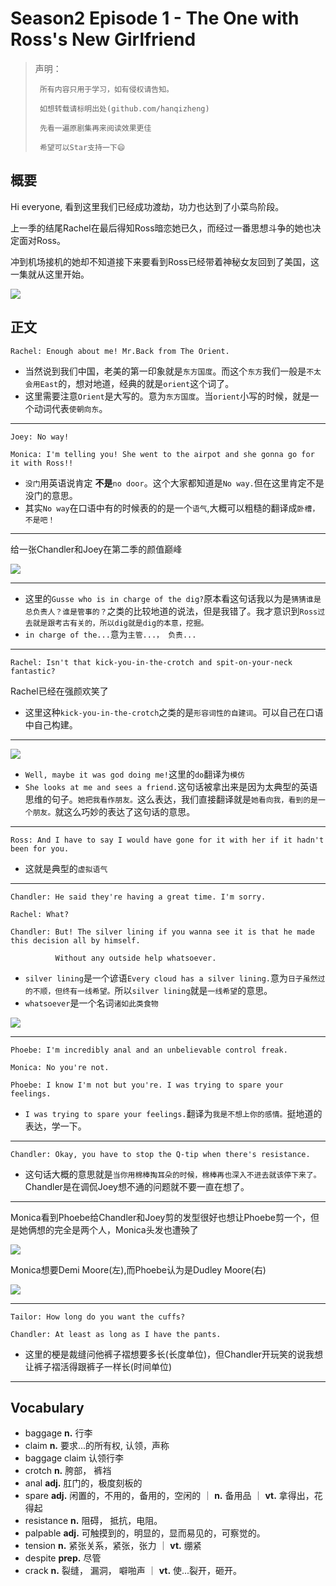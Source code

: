 # Season2 Episode 1 - The One with Ross's New Girlfriend

> 声明：
>       
>      所有内容只用于学习，如有侵权请告知。
>
>      如想转载请标明出处(github.com/hanqizheng)
>      
>      先看一遍原剧集再来阅读效果更佳
> 
>      希望可以Star支持一下😄
>
> 


## 概要

Hi everyone, 看到这里我们已经成功渡劫，功力也达到了小菜鸟阶段。

上一季的结尾Rachel在最后得知Ross暗恋她已久，而经过一番思想斗争的她也决定面对Ross。

冲到机场接机的她却不知道接下来要看到Ross已经带着神秘女友回到了美国，这一集就从这里开始。

![](./../source/image/season2/episode1/05.01.jpg)

## 正文

```
Rachel: Enough about me! Mr.Back from The Orient.
```

- 当然说到我们中国，老美的第一印象就是`东方国度`。而这个`东方`我们一般是`不太会用East`的，想对地道，经典的就是`orient`这个词了。
- 这里需要注意`Orient`是大写的。意为`东方国度`。当`orient`小写的时候，就是一个动词代表`使朝向东`。

---

```
Joey: No way!

Monica: I'm telling you! She went to the airpot and she gonna go for it with Ross!!
```

- `没门`用英语说肯定 **不是**`no door`。这个大家都知道是`No way.`但在这里肯定不是没门的意思。
- 其实`No way`在口语中有的时候表的的是一个`语气`,大概可以粗糙的翻译成`卧槽，不是吧！`

---

给一张Chandler和Joey在第二季的颜值巅峰

![](./../source/image/season2/episode1/31.20.jpg)


---

- 这里的`Gusse who is in charge of the dig?`原本看这句话我以为是`猜猜谁是总负责人？谁是管事的？`之类的比较地道的说法，但是我错了。我才意识到`Ross过去就是跟考古有关的，所以dig就是dig的本意，挖掘。`
- `in charge of the...`意为`主管...， 负责...`

---

```
Rachel: Isn't that kick-you-in-the-crotch and spit-on-your-neck fantastic? 
```

Rachel已经在强颜欢笑了

- 这里这种`kick-you-in-the-crotch`之类的是`形容词性的自建词`。可以自己在口语中自己构建。

---

![](./../source/image/season2/episode1/57.51.jpg)

- `Well, maybe it was god doing me!`这里的`do`翻译为`模仿`
- `She looks at me and sees a friend.`这句话被拿出来是因为太典型的英语思维的句子。`她把我看作朋友。`这么表达，我们直接翻译就是`她看向我，看到的是一个朋友。`就这么巧妙的表达了这句话的意思。

---

```
Ross: And I have to say I would have gone for it with her if it hadn't been for you.
```

- 这就是典型的`虚拟语气`

---

```
Chandler: He said they're having a great time. I'm sorry.

Rachel: What?

Chandler: But! The silver lining if you wanna see it is that he made this decision all by himself.

          Without any outside help whatsoever.
```

- `silver lining`是一个谚语`Every cloud has a silver lining.`意为`日子虽然过的不顺，但终有一线希望。`所以`silver lining`就是`一线希望`的意思。
- `whatsoever`是一个名词`诸如此类食物`

![](./../source/image/season2/episode1/32.08.jpg)

---

```
Phoebe: I'm incredibly anal and an unbelievable control freak.

Monica: No you're not.

Phoebe: I know I'm not but you're. I was trying to spare your feelings.
```

- `I was trying to spare your feelings.`翻译为`我是不想上你的感情。`挺地道的表达，学一下。

---

```
Chandler: Okay, you have to stop the Q-tip when there's resistance.
```

- 这句话大概的意思就是`当你用棉棒掏耳朵的时候，棉棒再也深入不进去就该停下来了。`Chandler是在调侃Joey想不通的问题就不要一直在想了。

---

Monica看到Phoebe给Chandler和Joey剪的发型很好也想让Phoebe剪一个，但是她俩想的完全是两个人，Monica头发也遭殃了

![](./../source/image/season2/episode1/34.21.jpg)

Monica想要Demi Moore(左),而Phoebe认为是Dudley Moore(右)

![](./../source/image/season2/episode1/57.35.jpg)

---

```
Tailor: How long do you want the cuffs?

Chandler: At least as long as I have the pants.
```

- 这里的梗是裁缝问他裤子褶想要多长(长度单位)，但Chandler开玩笑的说我想让裤子褶活得跟裤子一样长(时间单位)

---



## Vocabulary

- baggage **n.** 行李
- claim **n.** 要求...的所有权, 认领，声称
- baggage claim 认领行李
- crotch **n.** 胯部， 裤裆
- anal **adj.** 肛门的，极度刻板的
- spare **adj.** 闲置的，不用的，备用的，空闲的 ｜ **n.** 备用品 ｜ **vt.** 拿得出，花得起
- resistance **n.** 阻碍， 抵抗，电阻。
- palpable **adj.** 可触摸到的，明显的，显而易见的，可察觉的。
- tension **n.** 紧张关系，紧张，张力 ｜ **vt.** 绷紧
- despite **prep.** 尽管
- crack **n.** 裂缝， 漏洞， 噼啪声 ｜ **vt.** 使...裂开，砸开。